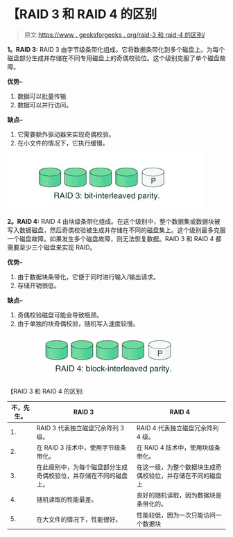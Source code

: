 # 【RAID 3 和 RAID 4 的区别

> 原文:[https://www . geeksforgeeks . org/raid-3 和 raid-4 的区别/](https://www.geeksforgeeks.org/difference-between-raid-3-and-raid-4/)

**1。RAID 3:**
RAID 3 由字节级条带化组成。它将数据条带化到多个磁盘上。为每个磁盘部分生成并存储在不同专用磁盘上的奇偶校验位。这个级别克服了单个磁盘故障。

**优势–**

1.  数据可以批量传输
2.  数据可以并行访问。

**缺点–**

1.  它需要额外驱动器来实现奇偶校验。
2.  在小文件的情况下，它执行缓慢。

![](img/a1be1377cd17508417496c8c9696785f.png)

**2。RAID 4:**
RAID 4 由块级条带化组成。在这个级别中，整个数据集或数据块被写入数据磁盘，然后奇偶校验被生成并存储在不同的磁盘集上。这个级别最多克服一个磁盘故障。如果发生多个磁盘故障，则无法恢复数据。RAID 3 和 RAID 4 都需要至少三个磁盘来实现 RAID。

**优势–**

1.  由于数据块条带化，它便于同时进行输入/输出请求。
2.  存储开销很低。

**缺点–**

1.  奇偶校验磁盘可能会导致瓶颈。
2.  由于单独的块奇偶校验，随机写入速度较慢。

![](img/b661abf0f3b9a04f3254b87e86e74838.png)

【RAID 3 和 RAID 4 的区别:

<center>

| 不，先生。 | RAID 3 | RAID 4 |
| --- | --- | --- |
| 1. | RAID 3 代表独立磁盘冗余阵列 3 级。 | RAID 4 代表独立磁盘冗余阵列 4 级。 |
| 2. | 在 RAID 3 技术中，使用字节级条带化。 | 在 RAID 4 技术中，使用块级条带化。 |
| 3. | 在此级别中，为每个磁盘部分生成奇偶校验位，并存储在不同的磁盘上。 | 在这一级，为整个数据块生成奇偶校验位，并存储在不同的磁盘上 |
| 4. | 随机读取的性能最差。 | 良好的随机读取，因为数据块是条带化的。 |
| 5. | 在大文件的情况下，性能很好。 | 性能较低，因为一次只能访问一个数据块 |

</center>